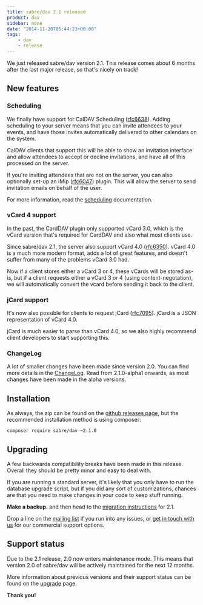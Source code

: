 ```yaml
---
title: sabre/dav 2.1 released
product: dav
sidebar: none
date: "2014-11-20T05:44:23+00:00"
tags:
    - dav
    - release
---
```


We just released sabre/dav version 2.1. This release comes about 6 months
after the last major release, so that's nicely on track!


New features
------------

### Scheduling

We finally have support for CalDAV Scheduling ([rfc6638][rfc6638]). Adding
scheduling to your server means that you can invite attendees to your events,
and have those invites automatically delivered to other calendars on the
system.

CalDAV clients that support this will be able to show an invitation interface
and allow attendees to accept or decline invitations, and have all of this
processed on the server.

If you're inviting attendees that are not on the server, you can also
optionally set-up an iMip ([rfc6047][rfc6047]) plugin. This will allow the
server to send invitation emails on behalf of the user.

For more information, read the [scheduling](/dav/scheduling/) documentation.


### vCard 4 support

In the past, the CardDAV plugin only supported vCard 3.0, which is the vCard
version that's required for CardDAV and also what most clients use.

Since sabre/dav 2.1, the server also support vCard 4.0 ([rfc6350][rfc6350]).
vCard 4.0 is a much more modern format, adds a lot of great features, and
doesn't suffer from many of the problems vCard 3.0 had.

Now if a client stores either a vCard 3 or 4, these vCards will be stored
as-is, but if a client requests either a vCard 3 or 4 (using
content-negotation), we will automatically convert the vcard before sending
it back to the client.


### jCard support

It's now also possible for clients to request jCard ([rfc7095][rfc7095]).
jCard is a JSON representation of vCard 4.0.

jCard is much easier to parse than vCard 4.0, so we also highly recommend
client developers to start supporting this.


### ChangeLog

A lot of smaller changes have been made since version 2.0. You can find more
details in the [ChangeLog][1]. Read from 2.1.0-alpha1 onwards, as most changes
have been made in the alpha versions.


Installation
------------

As always, the zip can be found on the [github releases page][2], but the
recommended installation method is using composer:

    composer require sabre/dav ~2.1.0


Upgrading
---------

A few backwards compatibility breaks have been made in this release. Overall
they should be pretty minor and easy to deal with.

If you are running a standard server, it's likely that you only have to run
the database upgrade script, but if you did any sort of customizations,
chances are that you need to make changes in your code to keep stuff running.

**Make a backup.** and then head to the [migration instructions][3] for 2.1.

Drop a line on the [mailing list][4] if you run into any issues, or
[get in touch with us][6] for our commercial support options.


Support status
--------------

Due to the 2.1 release, 2.0 now enters maintenance mode. This means that
version 2.0 of sabre/dav will be actively maintained for the next 12 months.

More information about previous versions and their support status can be found
on the [upgrade][5] page.


**Thank you!**


[1]: https://github.com/sabre-io/dav/blob/2.1.0/ChangeLog.md
[2]: https://github.com/sabre-io/dav/releases
[3]: https://sabre.io/dav/upgrade/2.0-to-2.1/
[4]: https://groups.google.com/group/sabredav-discuss
[5]: https://sabre.io/dav/upgrading/
[6]: https://sabre.io/support/
[rfc6047]: https://tools.ietf.org/html/rfc6047
[rfc6638]: https://tools.ietf.org/html/rfc6638
[rfc6350]: https://tools.ietf.org/html/rfc6350
[rfc7095]: https://tools.ietf.org/html/rfc7095

